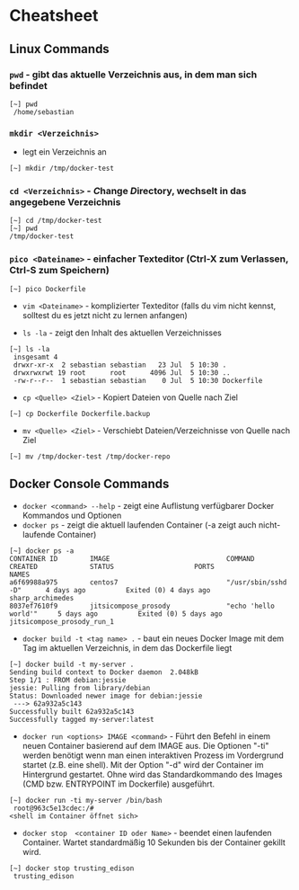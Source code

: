# Cheatsheet 

## Linux Commands

### `pwd` - gibt das aktuelle Verzeichnis aus, in dem man sich befindet

```shell
[~] pwd
 /home/sebastian
```

### `mkdir <Verzeichnis>`
- legt ein Verzeichnis an

```shell
[~] mkdir /tmp/docker-test
```

### `cd <Verzeichnis>` - *C*hange *D*irectory, wechselt in das angegebene Verzeichnis

```shell
[~] cd /tmp/docker-test
[~] pwd
/tmp/docker-test
```

### `pico <Dateiname>` - einfacher Texteditor (Ctrl-X zum Verlassen, Ctrl-S zum Speichern)

```shell
[~] pico Dockerfile
```

* `vim <Dateiname>` - komplizierter Texteditor (falls du vim nicht kennst, solltest du es jetzt nicht zu lernen anfangen)

* `ls -la` - zeigt den Inhalt des aktuellen Verzeichnisses

```shell
[~] ls -la
 insgesamt 4
 drwxr-xr-x  2 sebastian sebastian   23 Jul  5 10:30 .
 drwxrwxrwt 19 root      root      4096 Jul  5 10:30 ..
 -rw-r--r--  1 sebastian sebastian    0 Jul  5 10:30 Dockerfile

```
* `cp <Quelle> <Ziel>` - Kopiert Dateien von Quelle nach Ziel
```shell
[~] cp Dockerfile Dockerfile.backup
```
* `mv <Quelle> <Ziel>` - Verschiebt Dateien/Verzeichnisse von Quelle nach Ziel
```shell
[~] mv /tmp/docker-test /tmp/docker-repo
```

## Docker Console Commands

* `docker <command> --help` - zeigt eine Auflistung verfügbarer Docker Kommandos und Optionen
* `docker ps` - zeigt die aktuell laufenden Container (-a zeigt auch nicht-laufende Container)
```shell
[~] docker ps -a
CONTAINER ID        IMAGE                             COMMAND                  CREATED             STATUS                    PORTS               NAMES
a6f69988a975        centos7                           "/usr/sbin/sshd -D"      4 days ago          Exited (0) 4 days ago                         sharp_archimedes
8037ef7610f9        jitsicompose_prosody              "echo 'hello world'"     5 days ago          Exited (0) 5 days ago                         jitsicompose_prosody_run_1

```
* `docker build -t <tag name> .` - baut ein neues Docker Image mit dem Tag <tag name> im aktuellen Verzeichnis, in dem das Dockerfile liegt
```shell
[~] docker build -t my-server .
Sending build context to Docker daemon  2.048kB
Step 1/1 : FROM debian:jessie
jessie: Pulling from library/debian
Status: Downloaded newer image for debian:jessie
 ---> 62a932a5c143
Successfully built 62a932a5c143
Successfully tagged my-server:latest

```
* `docker run <options> IMAGE <command>` - Führt den Befehl <command> in einem neuen Container basierend auf dem IMAGE aus. Die Optionen "-ti" werden benötigt wenn man einen interaktiven Prozess im Vordergrund startet (z.B. eine shell). Mit der Option "-d" wird der Container im Hintergrund gestartet. Ohne <command> wird das Standardkommando des Images (CMD bzw. ENTRYPOINT im Dockerfile) ausgeführt.
```shell
[~] docker run -ti my-server /bin/bash
 root@963c5e13cdec:/#
<shell im Container öffnet sich>
```

* `docker stop  <container ID oder Name>` - beendet einen laufenden Container. Wartet standardmäßig 10 Sekunden bis der Container gekillt wird.
```shell
[~] docker stop trusting_edison
 trusting_edison
 
```

